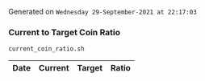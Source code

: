 Generated on `Wednesday 29-September-2021 at 22:17:03`

### Current to Target Coin Ratio
`current_coin_ratio.sh`

Date|Current|Target|Ratio
---|---|---|---
